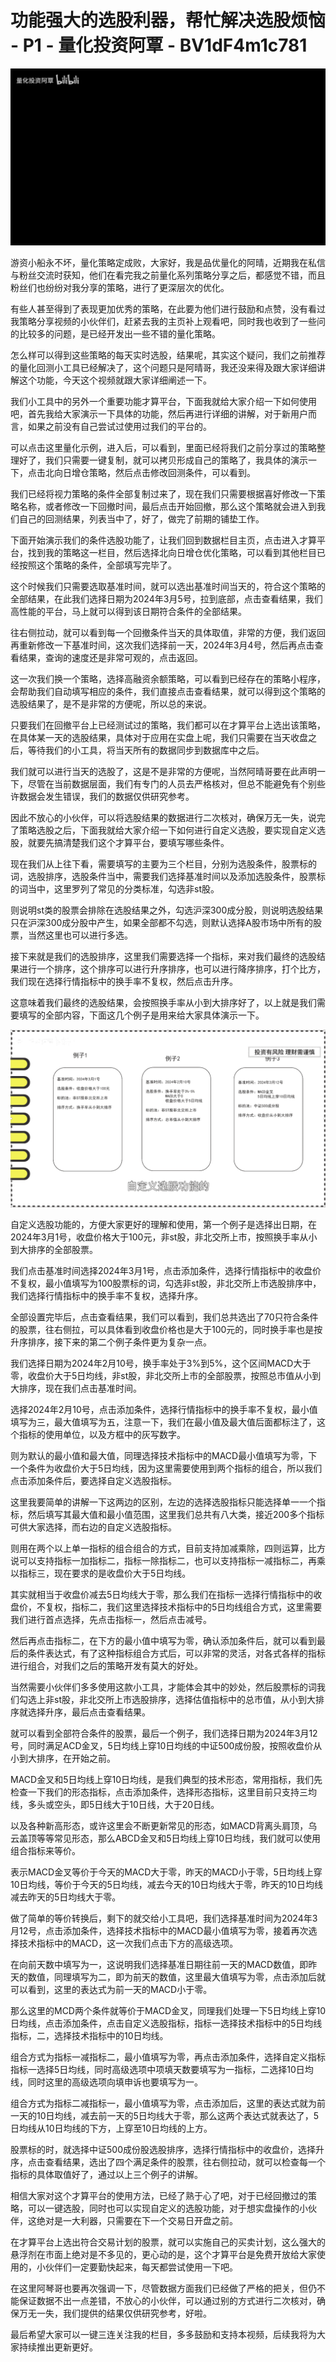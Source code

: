# 功能强大的选股利器，帮忙解决选股烦恼 - P1 - 量化投资阿覃 - BV1dF4m1c781

![](img/92701d8290ebbaf902857b3fa883a8fe_0.png)

游资小船永不坏，量化策略定成败，大家好，我是品优量化的阿晴，近期我在私信与粉丝交流时获知，他们在看完我之前量化系列策略分享之后，都感觉不错，而且粉丝们也纷纷对我分享的策略，进行了更深层次的优化。

有些人甚至得到了表现更加优秀的策略，在此要为他们进行鼓励和点赞，没有看过我策略分享视频的小伙伴们，赶紧去我的主页补上观看吧，同时我也收到了一些问的比较多的问题，是已经开发出一些不错的量化策略。

怎么样可以得到这些策略的每天实时选股，结果呢，其实这个疑问，我们之前推荐的量化回测小工具已经解决了，这个问题只是阿晴哥，我还没来得及跟大家详细讲解这个功能，今天这个视频就跟大家详细阐述一下。

我们小工具中的另外一个重要功能才算平台，下面我就给大家介绍一下如何使用吧，首先我给大家演示一下具体的功能，然后再进行详细的讲解，对于新用户而言，如果之前没有自己尝试过使用过我们的平台的。

可以点击这里量化示例，进入后，可以看到，里面已经将我们之前分享过的策略整理好了，我们只需要一键复制，就可以拷贝形成自己的策略了，我具体的演示一下，点击北向日增仓策略，然后点击修改回测条件，可以看到。

我们已经将视力策略的条件全部复制过来了，现在我们只需要根据喜好修改一下策略名称，或者修改一下回撤时间，最后点击开始回撤，那么这个策略就会进入到我们自己的回测结果，列表当中了，好了，做完了前期的铺垫工作。

下面开始演示我们的条件选股功能了，让我们回到数据栏目主页，点击进入才算平台，找到我的策略这一栏目，然后选择北向日增仓优化策略，可以看到其他栏目已经按照这个策略的条件，全部填写完毕了。

这个时候我们只需要选取基准时间，就可以选出基准时间当天的，符合这个策略的全部结果，在此我们选择日期为2024年3月5号，拉到底部，点击查看结果，我们高性能的平台，马上就可以得到该日期符合条件的全部结果。

往右侧拉动，就可以看到每一个回撤条件当天的具体取值，非常的方便，我们返回再重新修改一下基准时间，这次我们选择前一天，2024年3月4号，然后再点击查看结果，查询的速度还是非常可观的，点击返回。

这一次我们换一个策略，选择高融资余额策略，可以看到已经存在的策略小程序，会帮助我们自动填写相应的条件，我们直接点击查看结果，就可以得到这个策略的选股结果了，是不是非常的方便呢，所以总的来说。

只要我们在回撤平台上已经测试过的策略，我们都可以在才算平台上选出该策略，在具体某一天的选股结果，具体对于应用在实盘上呢，我们只需要在当天收盘之后，等待我们的小工具，将当天所有的数据同步到数据库中之后。

我们就可以进行当天的选股了，这是不是非常的方便呢，当然阿晴哥要在此声明一下，尽管在当前数据层面，我们有专门的人员去严格核对，但总不能避免有个别些许数据会发生错误，我们的数据仅供研究参考。

因此不放心的小伙伴，可以将选股结果的数据进行二次核对，确保万无一失，说完了策略选股之后，下面我就给大家介绍一下如何进行自定义选股，要实现自定义选股，就要先搞清楚我们这个才算平台，要填写哪些条件。

现在我们从上往下看，需要填写的主要为三个栏目，分别为选股条件，股票标的词，选股排序，选股条件当中，需要我们选择基准时间以及添加选股条件，股票标的词当中，这里罗列了常见的分类标准，勾选非st股。

则说明st类的股票会排除在选股结果之外，勾选沪深300成分股，则说明选股结果只在沪深300成分股中产生，如果全部都不勾选，则默认选择A股市场中所有的股票，当然这里也可以进行多选。

接下来就是我们的选股排序，这里我们需要选择一个指标，来对我们最终的选股结果进行一个排序，这个排序可以进行升序排序，也可以进行降序排序，打个比方，我们现在选择行情指标中的换手率不复权，然后点击升序。

这意味着我们最终的选股结果，会按照换手率从小到大排序好了，以上就是我们需要填写的全部内容，下面这几个例子是用来给大家具体演示一下。



![](img/92701d8290ebbaf902857b3fa883a8fe_2.png)

自定义选股功能的，方便大家更好的理解和使用，第一个例子是选择出日期，在2024年3月1号，收盘价格大于100元，非st股，非北交所上市，按照换手率从小到大排序的全部股票。

我们点击基准时间选择2024年3月1号，点击添加条件，选择行情指标中的收盘价不复权，最小值填写为100股票标的词，勾选非st股，非北交所上市选股排序中，我们选择行情指标中的换手率不复权，选择升序。

全部设置完毕后，点击查看结果，我们可以看到，我们总共选出了70只符合条件的股票，往右侧拉，可以具体看到收盘价格也是大于100元的，同时换手率也是按升序排序，接下来的第二个例子条件更为复杂一点。

我们选择日期为2024年2月10号，换手率处于3%到5%，这个区间MACD大于零，收盘价大于5日均线，非st股，非北交所上市的全部股票，按照总市值从小到大排序，现在我们点击基准时间。

选择2024年2月10号，点击添加条件，选择行情指标中的换手率不复权，最小值填写为三，最大值填写为五，注意一下，我们在最小值及最大值后面都标注了，这个指标的使用单位，以及方框中的灰写数字。

则为默认的最小值和最大值，同理选择技术指标中的MACD最小值填写为零，下一个条件为收盘价大于5日均线，因为这里需要使用到两个指标的组合，所以我们点击添加条件后，要选择自定义选股指标。

这里我要简单的讲解一下这两边的区别，左边的选择选股指标只能选择单一一个指标，然后填写其最大值和最小值范围，这里我们总共有八大类，接近200多个指标可供大家选择，而右边的自定义选股指标。

则用在两个以上单一指标的组合组合的方式，目前支持加减乘除，四则运算，比方说可以支持指标一加指标二，指标一除指标二，也可以支持指标一减指标二，再乘以指标三，现在要求的是收盘价大于5日均线。

其实就相当于收盘价减去5日均线大于零，那么我们在指标一选择行情指标中的收盘价，不复权，指标二，我们这里选择技术指标中的5日均线组合方式，这里需要我们进行首点选择，先点击指标一，然后点击减号。

然后再点击指标二，在下方的最小值中填写为零，确认添加条件后，就可以看到最后的条件表达式，有了这种指标组合方式后，可以非常的灵活，对各式各样的指标进行组合，对我们之后的策略开发有莫大的好处。

当然需要小伙伴们多多使用这款小工具，才能体会其中的妙处，然后股票标的词我们勾选上非st股，非北交所上市选股排序，选择估值指标中的总市值，从小到大排序就选择升序，最后点击查看结果。

就可以看到全部符合条件的股票，最后一个例子，我们选择日期为2024年3月12号，同时满足ACD金叉，5日均线上穿10日均线的中证500成份股，按照收盘价从小到大排序，在开始之前。

MACD金叉和5日均线上穿10日均线，是我们典型的技术形态，常用指标，我们先检查一下我们的形态指标，点击添加条件，选择形态指标，这里目前只支持三均线，多头或空头，即5日线大于10日线，大于20日线。

以及各种新高形态，或许这里会不断更新常见的形态，如MACD背离头肩顶，乌云盖顶等等常见形态，那么ABCD金叉和5日均线上穿10日均线，我们就可以使用组合指标来等价。

表示MACD金叉等价于今天的MACD大于零，昨天的MACD小于零，5日均线上穿10日均线，等价于今天的5日均线，减去今天的10日均线大于零，昨天的10日均线减去昨天的5日均线大于零。

做了简单的等价转换后，剩下的就交给小工具吧，我们选择基准时间为2024年3月12号，点击添加条件，选择技术指标中的MACD最小值填写为零，接着再次选择技术指标中的MACD，这一次我们点击下方的高级选项。

在向前天数中填写为一，这说明我们选择基准日期往前一天的MACD数值，即昨天的数值，同理填写为二，即为前天的数值，这里最大值填写为零，点击添加后就可以看到，这里的表达式为前一天的MACD小于零。

那么这里的MCD两个条件就等价于MACD金叉，同理我们处理一下5日均线上穿10日均线，点击添加条件，点击自定义选股指标，指标一选择技术指标中的5日均线指标，二，选择技术指标中的10日均线。

组合方式为指标一减指标二，最小值填写为零，再点击添加条件，选择自定义指标指标一选择5日均线，同时高级选项中项填天数要填写为一指标，二选择10日均线，同时这里的高级选项向填申诉也要填写为一。

组合方式为指标二减指标一，最小值填写为零，点击添加后，这里的表达式就为前一天的10日均线，减去前一天的5日均线大于零，那么这两个表达式就表达了，5日均线从10日均线的下方，上穿至10日均线的上方。

股票标的时，就选择中证500成份股选股排序，选择行情指标中的收盘价，选择升序，点击查看结果，选出了四个满足条件的股票，往右侧拉动，就可以检查每一个指标的具体取值好了，通过以上三个例子的讲解。

相信大家对这个才算平台的使用方法，已经了熟于心了吧，对于已经回撤过的策略，可以一键选股，同时也可以实现自定义的选股功能，对于想实盘操作的小伙伴，这绝对是一大利器，只需要在下一个交易日开盘之前。

在才算平台上选出符合交易计划的股票，就可以实施自己的买卖计划，这么强大的悬浮剂在市面上绝对是不多见的，更心动的是，这个才算平台是免费开放给大家使用的，小伙伴们一定要勤快起来，每天都尝试使用一下吧。

在这里阿琴哥也要再次强调一下，尽管数据方面我们已经做了严格的把关，但仍不能保证数据不出一点差错，不放心的小伙伴，可以通过别的方式进行二次核对，确保万无一失，我们提供的结果仅供研究参考，好啦。

最后希望大家可以一键三连关注我的栏目，多多鼓励和支持本视频，后续我将为大家持续推出更新更好。